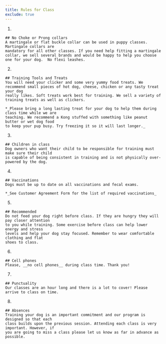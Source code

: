 ```yaml
---
title: Rules for Class
exclude: true
---
```

  1.
    ## No Choke or Prong collars
    A martingale or flat buckle collar can be used in puppy classes. Martingale collars are 
    mandatory for all other classes. If you need help fitting a martingale collar, we sell several brands and would be happy to help you choose one for your dog.  No flexi leashes.
  2.
    ## Training Tools and Treats
    You will need your clicker and some very yummy food treats. We 
    recommend small pieces of hot dog, cheese, chicken or any tasty treat your dog 
    really likes. Soft treats work best for training. We sell a variety of  
    training treats as well as clickers.

    *_Please bring a long lasting treat for your dog to help them during class time while we are 
    teaching. We recommend a Kong stuffed with something like peanut butter or wet dog food 
    to keep your pup busy. Try freezing it so it will last longer._
  3.
    ## Children in class
    Dog owners who want their child to be responsible for training must make sure their child 
    is capable of being consistent in training and is not physically over-powered by the dog.
  4. 
    ## Vaccinations
    Dogs must be up to date on all vaccinations and fecal exams.

    *_See Customer Agreement Form for the list of required vaccinations_
  5.
    ## Recommended
    Do not feed your dog right before class. If they are hungry they will pay closer attention 
    to you while training. Some exercise before class can help lower energy and stress 
    levels and help your dog stay focused. Remember to wear comfortable clothing and flat 
    shoes to class.
  6. 
    ## Cell phones
    Please, __no cell phones__ during class time. Thank you!
  7.
    ## Punctuality
    Our classes are an hour long and there is a lot to cover! Please arrive to class on time. 
  8.
    ## Absences
    Training your dog is an important commitment and our program is designed so that each 
    class builds upon the previous session. Attending each class is very important. However, if 
    you are going to miss a class please let us know as far in advance as possible.
